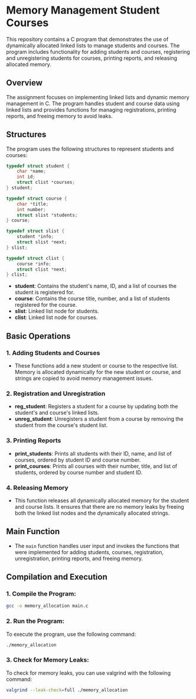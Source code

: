 # Memory Management Student Courses

This repository contains a C program that demonstrates the use of dynamically allocated linked lists to manage students and courses. The program includes functionality for adding students and courses, registering and unregistering students for courses, printing reports, and releasing allocated memory.

## Overview

The assignment focuses on implementing linked lists and dynamic memory management in C. The program handles student and course data using linked lists and provides functions for managing registrations, printing reports, and freeing memory to avoid leaks.

## Structures

The program uses the following structures to represent students and courses:

```c
typedef struct student {
    char *name;
    int id;
    struct clist *courses;
} student;

typedef struct course {
    char *title;
    int number;
    struct slist *students;
} course;

typedef struct slist {
    student *info;
    struct slist *next;
} slist;

typedef struct clist {
    course *info;
    struct clist *next;
} clist;
```
- **student**: Contains the student's name, ID, and a list of courses the student is registered for.
- **course**: Contains the course title, number, and a list of students registered for the course.
- **slist**: Linked list node for students.
- **clist**: Linked list node for courses.

## Basic Operations

### 1. Adding Students and Courses

- These functions add a new student or course to the respective list. Memory is allocated dynamically for the new student or course, and strings are copied to avoid memory management issues.

### 2. Registration and Unregistration

- **reg_student**: Registers a student for a course by updating both the student's and course's linked lists.
- **unreg_student**: Unregisters a student from a course by removing the student from the course's student list.

### 3. Printing Reports

- **print_students**: Prints all students with their ID, name, and list of courses, ordered by student ID and course number.
- **print_courses**: Prints all courses with their number, title, and list of students, ordered by course number and student ID.

### 4. Releasing Memory

- This function releases all dynamically allocated memory for the student and course lists. It ensures that there are no memory leaks by freeing both the linked list nodes and the dynamically allocated strings.

## Main Function

- The `main` function handles user input and invokes the functions that were implemented for adding students, courses, registration, unregistration, printing reports, and freeing memory.

## Compilation and Execution

### 1. Compile the Program:

```bash
gcc -o memory_allocation main.c
```
### 2. Run the Program:

To execute the program, use the following command:

```bash
./memory_allocation
```
### 3. Check for Memory Leaks:

To check for memory leaks, you can use valgrind with the following command:

```bash
valgrind --leak-check=full ./memory_allocation
```
